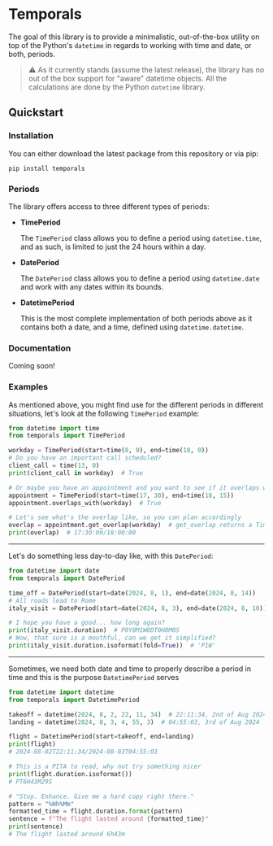 # Temporals

The goal of this library is to provide a minimalistic, out-of-the-box utility on top of the Python's 
`datetime` in regards to working with time and date, or both, periods.

> :warning: As it currently stands (assume the latest release), the library has no out of the box support
> for "aware" datetime objects. All the calculations are done by the Python `datetime` library.

## Quickstart

### Installation

You can either download the latest package from this repository or via pip:

`pip install temporals`

### Periods

The library offers access to three different types of periods:

- **TimePeriod**

    The `TimePeriod` class allows you to define a period using `datetime.time`, and as such, is limited
to just the 24 hours within a day.

- **DatePeriod**

    The `DatePeriod` class allows you to define a period using `datetime.date` and work with any dates
within its bounds.

- **DatetimePeriod**

    This is the most complete implementation of both periods above as it contains both a date, and a time, 
defined using `datetime.datetime`.

### Documentation

Coming soon!

### Examples

As mentioned above, you might find use for the different periods in different situations, let's look at
the following `TimePeriod` example:
```python
from datetime import time
from temporals import TimePeriod

workday = TimePeriod(start=time(8, 0), end=time(18, 0))
# Do you have an important call scheduled?
client_call = time(13, 0)
print(client_call in workday)  # True

# Or maybe you have an appointment and you want to see if it overlaps with your work hours?
appointment = TimePeriod(start=time(17, 30), end=time(18, 15))
appointment.overlaps_with(workday)  # True

# Let's see what's the overlap like, so you can plan accordingly
overlap = appointment.get_overlap(workday)  # get_overlap returns a TimePeriod
print(overlap)  # 17:30:00/18:00:00
```

---

Let's do something less day-to-day like, with this `DatePeriod`:
```python
from datetime import date
from temporals import DatePeriod

time_off = DatePeriod(start=date(2024, 8, 1), end=date(2024, 8, 14))
# All roads lead to Rome
italy_visit = DatePeriod(start=date(2024, 8, 3), end=date(2024, 8, 10))

# I hope you have a good... how long again?
print(italy_visit.duration)  # P0Y0M1W0DT0H0M0S
# Wow, that sure is a mouthful, can we get it simplified?
print(italy_visit.duration.isoformat(fold=True))  # 'P1W'
```

---

Sometimes, we need both date and time to properly describe a period in time and this is the purpose
`DatetimePeriod` serves
```python
from datetime import datetime
from temporals import DatetimePeriod

takeoff = datetime(2024, 8, 2, 22, 11, 34)  # 22:11:34, 2nd of Aug 2024
landing = datetime(2024, 8, 3, 4, 55, 3)  # 04:55:03, 3rd of Aug 2024

flight = DatetimePeriod(start=takeoff, end=landing)
print(flight)  
# 2024-08-02T22:11:34/2024-08-03T04:55:03

# This is a PITA to read, why not try something nicer
print(flight.duration.isoformat())
# PT6H43M29S

# "Stop. Enhance. Give me a hard copy right there."
pattern = "%Hh%Mm"
formatted_time = flight.duration.format(pattern)
sentence = f"The flight lasted around {formatted_time}"
print(sentence)
# The flight lasted around 6h43m
```

